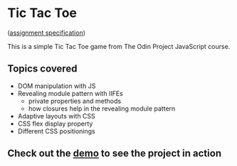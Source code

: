 # Tic Tac Toe

([assignment specification](https://www.theodinproject.com/lessons/node-path-javascript-tic-tac-toe))

This is a simple Tic Tac Toe game from The Odin Project JavaScript course.

## Topics covered

  - DOM manipulation with JS
  - Revealing module pattern with IIFEs
    - private properties and methods
    - how closures help in the revealing module pattern
  - Adaptive layouts with CSS
  - CSS flex display property
  - Different CSS positionings

## Check out the [demo](https://rakhmanibrayev.github.io/tic-tac-toe/) to see the project in action
